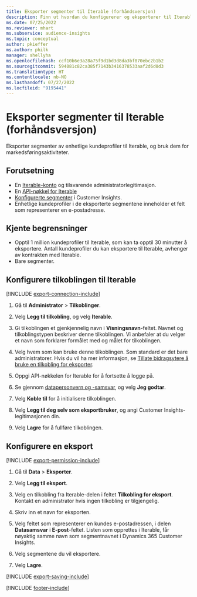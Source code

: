 ```yaml
---
title: Eksporter segmenter til Iterable (forhåndsversjon)
description: Finn ut hvordan du konfigurerer og eksporterer til Iterable.
ms.date: 07/25/2022
ms.reviewer: mhart
ms.subservice: audience-insights
ms.topic: conceptual
author: pkieffer
ms.author: philk
manager: shellyha
ms.openlocfilehash: ccf10b6e3a28a75f9d1bd3d8da3bf870ebc2b1b2
ms.sourcegitcommit: 594081c82ca385f7143b3416378533aaf2d6d0d3
ms.translationtype: HT
ms.contentlocale: nb-NO
ms.lasthandoff: 07/27/2022
ms.locfileid: "9195441"
---
```

# <a name="export-segments-to-iterable-preview"></a>Eksporter segmenter til Iterable (forhåndsversjon)

Eksporter segmenter av enhetlige kundeprofiler til Iterable, og bruk dem for markedsføringsaktiviteter.

## <a name="prerequisites"></a>Forutsetning

- En [Iterable-konto](https://iterable.com/) og tilsvarende administratorlegitimasjon.
- En [API-nøkkel for Iterable](https://support.iterable.com/hc/en-us/articles/360043464871)
- [Konfigurerte segmenter](segments.md) i Customer Insights.
- Enhetlige kundeprofiler i de eksporterte segmentene inneholder et felt som representerer en e-postadresse.

## <a name="known-limitations"></a>Kjente begrensninger

- Opptil 1 million kundeprofiler til Iterable, som kan ta opptil 30 minutter å eksportere. Antall kundeprofiler du kan eksportere til Iterable, avhenger av kontrakten med Iterable.
- Bare segmenter.

## <a name="set-up-connection-to-iterable"></a>Konfigurere tilkoblingen til Iterable

[!INCLUDE [export-connection-include](includes/export-connection-admn.md)]

1. Gå til **Administrator** > **Tilkoblinger**.

1. Velg **Legg til tilkobling**, og velg **Iterable**.

1. Gi tilkoblingen et gjenkjennelig navn i **Visningsnavn**-feltet. Navnet og tilkoblingstypen beskriver denne tilkoblingen. Vi anbefaler at du velger et navn som forklarer formålet med og målet for tilkoblingen.

1. Velg hvem som kan bruke denne tilkoblingen. Som standard er det bare administratorer. Hvis du vil ha mer informasjon, se [Tillate bidragsytere å bruke en tilkobling for eksporter](connections.md#allow-contributors-to-use-a-connection-for-exports).

1. Oppgi API-nøkkelen for Iterable for å fortsette å logge på.

1. Se gjennom [datapersonvern og -samsvar](connections.md#data-privacy-and-compliance), og velg **Jeg godtar**.

1. Velg **Koble til** for å initialisere tilkoblingen.

1. Velg **Legg til deg selv som eksportbruker**, og angi Customer Insights-legitimasjonen din.

1. Velg **Lagre** for å fullføre tilkoblingen.

## <a name="configure-an-export"></a>Konfigurere en eksport

[!INCLUDE [export-permission-include](includes/export-permission.md)]

1. Gå til **Data** > **Eksporter**.

1. Velg **Legg til eksport**.

1. Velg en tilkobling fra Iterable-delen i feltet **Tilkobling for eksport**. Kontakt en administrator hvis ingen tilkobling er tilgjengelig.

1. Skriv inn et navn for eksporten.

1. Velg feltet som representerer en kundes e-postadressen, i delen **Datasamsvar** i **E-post**-feltet. Listen som opprettes i Iterable, får nøyaktig samme navn som segmentnavnet i Dynamics 365 Customer Insights.

1. Velg segmentene du vil eksportere.

1. Velg **Lagre**.

[!INCLUDE [export-saving-include](includes/export-saving.md)]

[!INCLUDE [footer-include](includes/footer-banner.md)]
